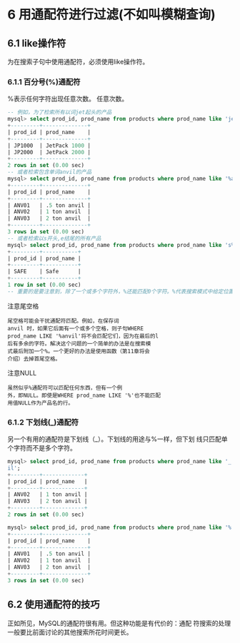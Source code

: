 # 6 用通配符进行过滤(不如叫模糊查询)
## 6.1 like操作符
为在搜索子句中使用通配符，必须使用like操作符。
### 6.1.1 百分号(%)通配符
%表示任何字符出现任意次数。
任意次数。
```sql
-- 例如，为了检索所有以词jet起头的产品
mysql> select prod_id, prod_name from products where prod_name like 'jet%';
+---------+--------------+
| prod_id | prod_name    |
+---------+--------------+
| JP1000  | JetPack 1000 |
| JP2000  | JetPack 2000 |
+---------+--------------+
2 rows in set (0.00 sec)
-- 或者检索包含单词anvil的产品
mysql> select prod_id, prod_name from products where prod_name like '%anvil%';
+---------+--------------+
| prod_id | prod_name    |
+---------+--------------+
| ANV01   | .5 ton anvil |
| ANV02   | 1 ton anvil  |
| ANV03   | 2 ton anvil  |
+---------+--------------+
3 rows in set (0.00 sec)
-- 或者检索以s开头,e结尾的所有产品
mysql> select prod_id, prod_name from products where prod_name like 's%e';
+---------+-----------+
| prod_id | prod_name |
+---------+-----------+
| SAFE    | Safe      |
+---------+-----------+
1 row in set (0.00 sec)
-- 重要的是要注意到，除了一个或多个字符外，%还能匹配0个字符。%代表搜索模式中给定位置的0个、1个或多个字符
```
注意尾空格
```text
尾空格可能会干扰通配符匹配。例如，在保存词
anvil 时，如果它后面有一个或多个空格，则子句WHERE 
prod_name LIKE '%anvil'将不会匹配它们，因为在最后的l
后有多余的字符。解决这个问题的一个简单的办法是在搜索模
式最后附加一个%。一个更好的办法是使用函数（第11章将会
介绍）去掉首尾空格。
```
注意NULL
```
虽然似乎%通配符可以匹配任何东西，但有一个例
外，即NULL。即使是WHERE prod_name LIKE '%'也不能匹配
用值NULL作为产品名的行。
```
### 6.1.2 下划线(_)通配符
另一个有用的通配符是下划线（_）。下划线的用途与%一样，但下划
线只匹配单个字符而不是多个字符。
```sql
mysql> select prod_id, prod_name from products where prod_name like '_ ton anv
il';
+---------+-------------+
| prod_id | prod_name   |
+---------+-------------+
| ANV02   | 1 ton anvil |
| ANV03   | 2 ton anvil |
+---------+-------------+
2 rows in set (0.00 sec)

mysql> select prod_id, prod_name from products where prod_name like '% ton anvil';
+---------+--------------+
| prod_id | prod_name    |
+---------+--------------+
| ANV01   | .5 ton anvil |
| ANV02   | 1 ton anvil  |
| ANV03   | 2 ton anvil  |
+---------+--------------+
3 rows in set (0.00 sec)
```
## 6.2 使用通配符的技巧
正如所见，MySQL的通配符很有用。但这种功能是有代价的：通配
符搜索的处理一般要比前面讨论的其他搜索所花时间更长。